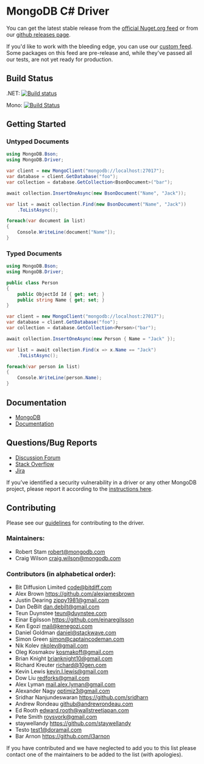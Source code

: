 MongoDB C# Driver
=================

You can get the latest stable release from the [official Nuget.org feed](http://www.nuget.org/packages/mongocsharpdriver) or from our [github releases page](https://github.com/mongodb/mongo-csharp-driver/releases).

If you'd like to work with the bleeding edge, you can use our [custom feed](https://www.myget.org/gallery/mongodb). Some packages on this feed are pre-release and, while they've passed all our tests, are not yet ready for production.

Build Status
------------

.NET: [![Build status](https://ci.appveyor.com/api/projects/status/09m14g973xjfsndv)](https://ci.appveyor.com/project/craiggwilson/mongo-csharp-driver)

Mono: [![Build Status](https://travis-ci.org/mongodb/mongo-csharp-driver.svg?branch=master)](https://travis-ci.org/mongodb/mongo-csharp-driver.svg?branch=master)


Getting Started
---------------

### Untyped Documents
```C#
using MongoDB.Bson;
using MongoDB.Driver;
```

```C#
var client = new MongoClient("mongodb://localhost:27017");
var database = client.GetDatabase("foo");
var collection = database.GetCollection<BsonDocument>("bar");

await collection.InsertOneAsync(new BsonDocument("Name", "Jack"));

var list = await collection.Find(new BsonDocument("Name", "Jack"))
	.ToListAsync();

foreach(var document in list)
{
	Console.WriteLine(document["Name"]);
}
```

### Typed Documents

```C#
using MongoDB.Bson;
using MongoDB.Driver;
```

```C#
public class Person
{
    public ObjectId Id { get; set; }
    public string Name { get; set; }
}
```

```C#
var client = new MongoClient("mongodb://localhost:27017");
var database = client.GetDatabase("foo");
var collection = database.GetCollection<Person>("bar");

await collection.InsertOneAsync(new Person { Name = "Jack" });

var list = await collection.Find(x => x.Name == "Jack")
	.ToListAsync();

foreach(var person in list)
{
	Console.WriteLine(person.Name);
}
```

Documentation
-------------
* [MongoDB](http://www.mongodb.org/)
* [Documentation](http://mongodb.github.io/mongo-csharp-driver/)

Questions/Bug Reports
---------------------
* [Discussion Forum](http://groups.google.com/group/mongodb-user)
* [Stack Overflow](http://stackoverflow.com/questions/tagged/mongodb)
* [Jira](https://jira.mongodb.org/browse/CSHARP)

If you’ve identified a security vulnerability in a driver or any other MongoDB project, please report it according to the [instructions here](http://docs.mongodb.org/manual/tutorial/create-a-vulnerability-report).

Contributing
------------

Please see our [guidelines](CONTRIBUTING.md) for contributing to the driver.

### Maintainers:
* Robert Stam               robert@mongodb.com
* Craig Wilson              craig.wilson@mongodb.com

### Contributors (in alphabetical order):
* Bit Diffusion Limited     code@bitdiff.com
* Alex Brown                https://github.com/alexjamesbrown
* Justin Dearing            zippy1981@gmail.com
* Dan DeBilt                dan.debilt@gmail.com
* Teun Duynstee             teun@duynstee.com
* Einar Egilsson            https://github.com/einaregilsson
* Ken Egozi                 mail@kenegozi.com
* Daniel Goldman            daniel@stackwave.com
* Simon Green               simon@captaincodeman.com
* Nik Kolev                 nkolev@gmail.com
* Oleg Kosmakov             kosmakoff@gmail.com
* Brian Knight              brianknight10@gmail.com  
* Richard Kreuter           richard@10gen.com
* Kevin Lewis               kevin.l.lewis@gmail.com
* Dow Liu                   redforks@gmail.com
* Alex Lyman                mail.alex.lyman@gmail.com
* Alexander Nagy            optimiz3@gmail.com
* Sridhar Nanjundeswaran    https://github.com/sridharn
* Andrew Rondeau            github@andrewrondeau.com
* Ed Rooth                  edward.rooth@wallstreetjapan.com
* Pete Smith                roysvork@gmail.com
* staywellandy              https://github.com/staywellandy
* Testo                     test1@doramail.com   
* Bar Arnon                 https://github.com/I3arnon

If you have contributed and we have neglected to add you to this list please contact one of the maintainers to be added to the list (with apologies).

